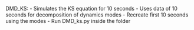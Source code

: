 DMD_KS: - Simulates the KS equation for 10 seconds
        - Uses data of 10 seconds for decomposition of dynamics modes
        - Recreate first 10 seconds using the modes
        - Run DMD_ks.py inside the folder

        
        
